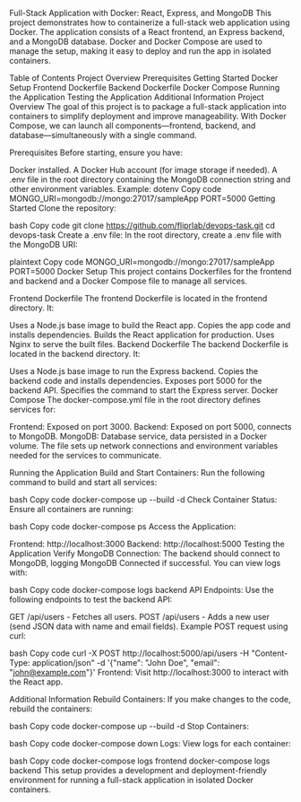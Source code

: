 Full-Stack Application with Docker: React, Express, and MongoDB
This project demonstrates how to containerize a full-stack web application using Docker. The application consists of a React frontend, an Express backend, and a MongoDB database. Docker and Docker Compose are used to manage the setup, making it easy to deploy and run the app in isolated containers.

Table of Contents
Project Overview
Prerequisites
Getting Started
Docker Setup
Frontend Dockerfile
Backend Dockerfile
Docker Compose
Running the Application
Testing the Application
Additional Information
Project Overview
The goal of this project is to package a full-stack application into containers to simplify deployment and improve manageability. With Docker Compose, we can launch all components—frontend, backend, and database—simultaneously with a single command.

Prerequisites
Before starting, ensure you have:

Docker installed.
A Docker Hub account (for image storage if needed).
A .env file in the root directory containing the MongoDB connection string and other environment variables. Example:
dotenv
Copy code
MONGO_URI=mongodb://mongo:27017/sampleApp
PORT=5000
Getting Started
Clone the repository:

bash
Copy code
git clone https://github.com/fliprlab/devops-task.git
cd devops-task
Create a .env file: In the root directory, create a .env file with the MongoDB URI:

plaintext
Copy code
MONGO_URI=mongodb://mongo:27017/sampleApp
PORT=5000
Docker Setup
This project contains Dockerfiles for the frontend and backend and a Docker Compose file to manage all services.

Frontend Dockerfile
The frontend Dockerfile is located in the frontend directory. It:

Uses a Node.js base image to build the React app.
Copies the app code and installs dependencies.
Builds the React application for production.
Uses Nginx to serve the built files.
Backend Dockerfile
The backend Dockerfile is located in the backend directory. It:

Uses a Node.js base image to run the Express backend.
Copies the backend code and installs dependencies.
Exposes port 5000 for the backend API.
Specifies the command to start the Express server.
Docker Compose
The docker-compose.yml file in the root directory defines services for:

Frontend: Exposed on port 3000.
Backend: Exposed on port 5000, connects to MongoDB.
MongoDB: Database service, data persisted in a Docker volume.
The file sets up network connections and environment variables needed for the services to communicate.

Running the Application
Build and Start Containers: Run the following command to build and start all services:

bash
Copy code
docker-compose up --build -d
Check Container Status: Ensure all containers are running:

bash
Copy code
docker-compose ps
Access the Application:

Frontend: http://localhost:3000
Backend: http://localhost:5000
Testing the Application
Verify MongoDB Connection: The backend should connect to MongoDB, logging MongoDB Connected if successful. You can view logs with:

bash
Copy code
docker-compose logs backend
API Endpoints: Use the following endpoints to test the backend API:

GET /api/users - Fetches all users.
POST /api/users - Adds a new user (send JSON data with name and email fields).
Example POST request using curl:

bash
Copy code
curl -X POST http://localhost:5000/api/users -H "Content-Type: application/json" -d '{"name": "John Doe", "email": "john@example.com"}'
Frontend: Visit http://localhost:3000 to interact with the React app.

Additional Information
Rebuild Containers: If you make changes to the code, rebuild the containers:

bash
Copy code
docker-compose up --build -d
Stop Containers:

bash
Copy code
docker-compose down
Logs: View logs for each container:

bash
Copy code
docker-compose logs frontend
docker-compose logs backend
This setup provides a development and deployment-friendly environment for running a full-stack application in isolated Docker containers.
